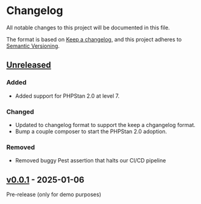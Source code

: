 # Changelog

All notable changes to this project will be documented in this file.

The format is based on [Keep a changelog](https://keepachangelog.com/en/1.1.0),
and this project adheres to [Semantic Versioning](https://semver.org/spec/v2.0.0.html).

## [Unreleased](https://github.com/sijot-turnhout/verhuursportaal/compare/v0.0.1...0.x)

### Added

- Added support for PHPStan 2.0 at level 7.

### Changed

- Updated to changelog format to support the keep a chgangelog format.
- Bump a couple composer to start the PHPStan 2.0 adoption.

### Removed

- Removed buggy Pest assertion that halts our CI/CD pipeline

## [v0.0.1](https://github.com/sijot-turnhout/verhuursportaal/compare/v0.0.1...v0.0.1) - 2025-01-06

Pre-release (only for demo purposes)
